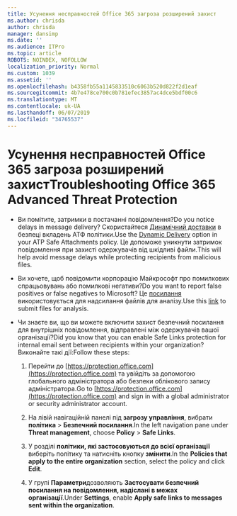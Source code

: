 ```yaml
---
title: Усунення несправностей Office 365 загроза розширений захист
ms.author: chrisda
author: chrisda
manager: dansimp
ms.date: ''
ms.audience: ITPro
ms.topic: article
ROBOTS: NOINDEX, NOFOLLOW
localization_priority: Normal
ms.custom: 1039
ms.assetid: ''
ms.openlocfilehash: b4358fb55a1145833510c6063b520d822f2d1eaf
ms.sourcegitcommit: 4b7e478ce700c0b781efec3857ac4dce5bdf00c6
ms.translationtype: MT
ms.contentlocale: uk-UA
ms.lasthandoff: 06/07/2019
ms.locfileid: "34765537"
---
```

# <a name="troubleshooting-office-365-advanced-threat-protection"></a><span data-ttu-id="48306-102">Усунення несправностей Office 365 загроза розширений захист</span><span class="sxs-lookup"><span data-stu-id="48306-102">Troubleshooting Office 365 Advanced Threat Protection</span></span>

- <span data-ttu-id="48306-103">Ви помітите, затримки в постачанні повідомлення?</span><span class="sxs-lookup"><span data-stu-id="48306-103">Do you notice delays in message delivery?</span></span> <span data-ttu-id="48306-104">Скористайтеся [Динамічний доставки](https://docs.microsoft.com/office365/securitycompliance/dynamic-delivery-and-previewing) в безпеці вкладень АТФ політики.</span><span class="sxs-lookup"><span data-stu-id="48306-104">Use the [Dynamic Delivery](https://docs.microsoft.com/office365/securitycompliance/dynamic-delivery-and-previewing) option in your ATP Safe Attachments policy.</span></span> <span data-ttu-id="48306-105">Це допоможе уникнути затримок повідомлення при захисті одержувачів від шкідливі файли.</span><span class="sxs-lookup"><span data-stu-id="48306-105">This will help avoid message delays while protecting recipients from malicious files.</span></span>

- <span data-ttu-id="48306-106">Ви хочете, щоб повідомити корпорацію Майкрософт про помилкових спрацьовувань або помилкові негативи?</span><span class="sxs-lookup"><span data-stu-id="48306-106">Do you want to report false positives or false negatives to Microsoft?</span></span> <span data-ttu-id="48306-107">Це [посилання](https://www.microsoft.com/wdsi/filesubmission/) використовується для надсилання файлів для аналізу.</span><span class="sxs-lookup"><span data-stu-id="48306-107">Use this [link](https://www.microsoft.com/wdsi/filesubmission/) to submit files for analysis.</span></span>

- <span data-ttu-id="48306-108">Чи знаєте ви, що ви можете включити захист безпечний посилання для внутрішніх повідомлення, відправлені між одержувачів вашої організації?</span><span class="sxs-lookup"><span data-stu-id="48306-108">Did you know that you can enable Safe Links protection for internal email sent between recipients within your organization?</span></span> <span data-ttu-id="48306-109">Виконайте такі дії:</span><span class="sxs-lookup"><span data-stu-id="48306-109">Follow these steps:</span></span>

  1. <span data-ttu-id="48306-110">Перейти до [https://protection.office.com](https://protection.office.com) та увійдіть за допомогою глобального адміністратора або безпеки облікового запису адміністратора.</span><span class="sxs-lookup"><span data-stu-id="48306-110">Go to [https://protection.office.com](https://protection.office.com) and sign in with a global administrator or security administrator account.</span></span>

  2. <span data-ttu-id="48306-111">На лівій навігаційній панелі під **загрозу управління**, вибрати **політика** \> **Безпечний посилання**.</span><span class="sxs-lookup"><span data-stu-id="48306-111">In the left navigation pane under **Threat management**, choose **Policy** \> **Safe Links**.</span></span>

  3. <span data-ttu-id="48306-112">У розділі **політики, які застосовуються до всієї організації** виберіть політику та натисніть кнопку **змінити**.</span><span class="sxs-lookup"><span data-stu-id="48306-112">In the **Policies that apply to the entire organization** section, select the policy and click **Edit**.</span></span>

  4. <span data-ttu-id="48306-113">У групі **Параметри**дозволяють **Застосувати безпечний посилання на повідомлення, надіслані в межах організації**.</span><span class="sxs-lookup"><span data-stu-id="48306-113">Under **Settings**, enable **Apply safe links to messages sent within the organization**.</span></span>
